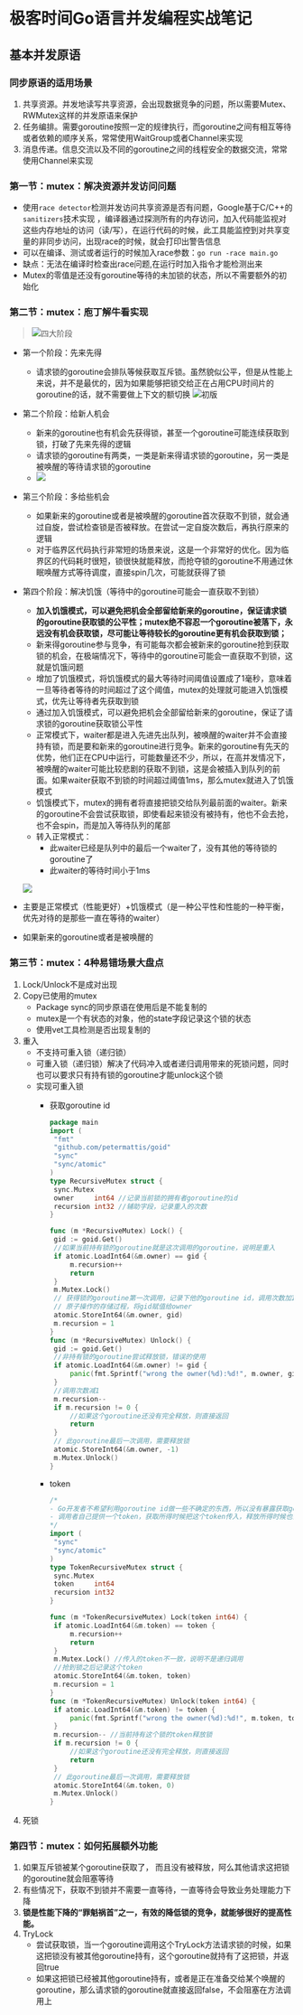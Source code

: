 # 极客时间Go语言并发编程实战笔记

## 基本并发原语

### 同步原语的适用场景

1. 共享资源。并发地读写共享资源，会出现数据竞争的问题，所以需要Mutex、RWMutex这样的并发原语来保护
2. 任务编排。需要goroutine按照一定的规律执行，而goroutine之间有相互等待或者依赖的顺序关系，常常使用WaitGroup或者Channel来实现
3. 消息传递。信息交流以及不同的goroutine之间的线程安全的数据交流，常常使用Channel来实现

### 第一节：mutex：解决资源并发访问问题

- 使用`race detector`检测并发访问共享资源是否有问题，Google基于C/C++的`sanitizers`技术实现 ，编译器通过探测所有的内存访问，加入代码能监视对这些内存地址的访问（读/写），在运行代码的时候，此工具能监控到对共享变量的非同步访问，出现race的时候，就会打印出警告信息
- 可以在编译、测试或者运行的时候加入race参数：`go run -race main.go`
- 缺点：无法在编译时检查出race问题,在运行时加入指令才能检测出来
- Mutex的零值是还没有goroutine等待的未加锁的状态，所以不需要额外的初始化

### 第二节：mutex：庖丁解牛看实现

> ![四大阶段](/assets/IMG_0056.JPG)

- 第一个阶段：先来先得
  - 请求锁的goroutine会排队等候获取互斥锁。虽然貌似公平，但是从性能上来说，并不是最优的，因为如果能够把锁交给正在占用CPU时间片的goroutine的话，就不需要做上下文的额切换
  ![初版](/assets/IMG_0057.JPG)
- 第二个阶段：给新人机会
  - 新来的goroutine也有机会先获得锁，甚至一个goroutine可能连续获取到锁，打破了先来先得的逻辑
  - 请求锁的goroutine有两类，一类是新来得请求锁的goroutine，另一类是被唤醒的等待请求锁的goroutine
  - ![](/assets/IMG_0059.JPG)
- 第三个阶段：多给些机会
  - 如果新来的goroutine或者是被唤醒的goroutine首次获取不到锁，就会通过自旋，尝试检查锁是否被释放。在尝试一定自旋次数后，再执行原来的逻辑
  - 对于临界区代码执行非常短的场景来说，这是一个非常好的优化。因为临界区的代码耗时很短，锁很快就能释放，而抢夺锁的goroutine不用通过休眠唤醒方式等待调度，直接spin几次，可能就获得了锁
- 第四个阶段：解决饥饿（等待中的goroutine可能会一直获取不到锁）
  - **加入饥饿模式，可以避免把机会全部留给新来的goroutine，保证请求锁的goroutine获取锁的公平性；mutex绝不容忍一个goroutine被落下，永远没有机会获取锁，尽可能让等待较长的goroutine更有机会获取到锁；**
  - 新来得goroutine参与竞争，有可能每次都会被新来的goroutine抢到获取锁的机会，在极端情况下，等待中的goroutine可能会一直获取不到锁，这就是饥饿问题
  - 增加了饥饿模式，将饥饿模式的最大等待时间阈值设置成了1毫秒，意味着一旦等待者等待的时间超过了这个阈值，mutex的处理就可能进入饥饿模式，优先让等待者先获取到锁
  - 通过加入饥饿模式，可以避免把机会全部留给新来的goroutine，保证了请求锁的goroutine获取锁公平性
  - 正常模式下，waiter都是进入先进先出队列，被唤醒的waiter并不会直接持有锁，而是要和新来的goroutine进行竞争。新来的goroutine有先天的优势，他们正在CPU中运行，可能数量还不少，所以，在高并发情况下，被唤醒的waiter可能比较悲剧的获取不到锁，这是会被插入到队列的前面。如果waiter获取不到锁的时间超过阈值1ms，那么mutex就进入了饥饿模式
  - 饥饿模式下，mutex的拥有者将直接把锁交给队列最前面的waiter。新来的goroutine不会尝试获取锁，即使看起来锁没有被持有，他也不会去抢，也不会spin，而是加入等待队列的尾部
  - 转入正常模式：
    - 此waiter已经是队列中的最后一个waiter了，没有其他的等待锁的goroutine了
    - 此waiter的等待时间小于1ms
  
  ![](/assets/IMG_0060.JPG)
- 主要是正常模式（性能更好）+饥饿模式（是一种公平性和性能的一种平衡，优先对待的是那些一直在等待的waiter）
- 如果新来的goroutine或者是被唤醒的

### 第三节：mutex：4种易错场景大盘点

1. Lock/Unlock不是成对出现
2. Copy已使用的mutex
   - Package sync的同步原语在使用后是不能复制的
   - mutex是一个有状态的对象，他的state字段记录这个锁的状态
   - 使用vet工具检测是否出现复制的
3. 重入
   - 不支持可重入锁（递归锁）
   - 可重入锁（递归锁）解决了代码冲入或者递归调用带来的死锁问题，同时也可以要求只有持有锁的goroutine才能unlock这个锁
   - 实现可重入锁
     - 获取goroutine id

       ```go
       package main
       import (
       	"fmt"
       	"github.com/petermattis/goid"
       	"sync"
       	"sync/atomic"
       )
       type RecursiveMutex struct {
       	sync.Mutex
       	owner     int64 //记录当前锁的拥有者goroutine的id
       	recursion int32 //辅助字段，记录重入的次数
       }
       
       func (m *RecursiveMutex) Lock() {
       	gid := goid.Get()
       	//如果当前持有锁的goroutine就是这次调用的goroutine，说明是重入
       	if atomic.LoadInt64(&m.owner) == gid {
       		m.recursion++
       		return
       	}
       	m.Mutex.Lock()
       	// 获得锁的goroutine第一次调用，记录下他的goroutine id，调用次数加1
       	// 原子操作的存储过程，将gid赋值给owner
       	atomic.StoreInt64(&m.owner, gid)
       	m.recursion = 1
       }
       func (m *RecursiveMutex) Unlock() {
       	gid := goid.Get()
       	//非持有锁的goroutine尝试释放锁，错误的使用
       	if atomic.LoadInt64(&m.owner) != gid {
       		panic(fmt.Sprintf("wrong the owner(%d):%d!", m.owner, gid))
       	}
       	//调用次数减1
       	m.recursion--
       	if m.recursion != 0 {
       		//如果这个goroutine还没有完全释放，则直接返回
       		return
       	}
       	// 此goroutine最后一次调用，需要释放锁
       	atomic.StoreInt64(&m.owner, -1)
       	m.Mutex.Unlock()
       }
       ```
     - token
     
       ```go
       /*
       - Go开发者不希望利用goroutine id做一些不确定的东西，所以没有暴露获取goroutine id的方法
       - 调用者自己提供一个token，获取所得时候把这个token传入，释放所得时候也需要把这个token传入，通过用户传入的token替换方案1中goroutine id，其他逻辑和方案一致
       */
       import (
       	"sync"
       	"sync/atomic"
       )
       type TokenRecursiveMutex struct {
       	sync.Mutex
       	token     int64
       	recursion int32
       }
       
       func (m *TokenRecursiveMutex) Lock(token int64) {
       	if atomic.LoadInt64(&m.token) == token {
       		m.recursion++
       		return
       	}
       	m.Mutex.Lock() //传入的token不一致，说明不是递归调用
       	//抢到锁之后记录这个token
       	atomic.StoreInt64(&m.token, token)
       	m.recursion = 1
       }
       func (m *TokenRecursiveMutex) Unlock(token int64) {
       	if atomic.LoadInt64(&m.token) != token {
       		panic(fmt.Sprintf("wrong the owner(%d):%d!", m.token, token))
       	}
       	m.recursion-- //当前持有这个锁的token释放锁
       	if m.recursion != 0 {
       		//如果这个goroutine还没有完全释放，则直接返回
       		return
       	}
       	// 此goroutine最后一次调用，需要释放锁
       	atomic.StoreInt64(&m.token, 0)
       	m.Mutex.Unlock()
       }
       ```
4. 死锁

### 第四节：mutex：如何拓展额外功能
1. 如果互斥锁被某个goroutine获取了， 而且没有被释放，阿么其他请求这把锁的goroutine就会阻塞等待
2. 有些情况下，获取不到锁并不需要一直等待，一直等待会导致业务处理能力下降
3. **锁是性能下降的“罪魁祸首”之一，有效的降低锁的竞争，就能够很好的提高性能。**
4. TryLock
   - 尝试获取锁，当一个goroutine调用这个TryLock方法请求锁的时候，如果这把锁没有被其他goroutine持有，这个goroutine就持有了这把锁，并返回true
   - 如果这把锁已经被其他goroutine持有，或者是正在准备交给某个唤醒的goroutine，那么请求锁的goroutine就直接返回false，不会阻塞在方法调用上

